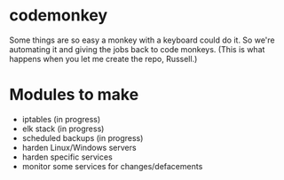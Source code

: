 # codemonkey
Some things are so easy a monkey with a keyboard could do it. So we're automating it and giving the jobs back to code monkeys.
(This is what happens when you let me create the repo, Russell.)

# Modules to make
- iptables (in progress)
- elk stack (in progress)
- scheduled backups (in progress)
- harden Linux/Windows servers
- harden specific services
- monitor some services for changes/defacements
